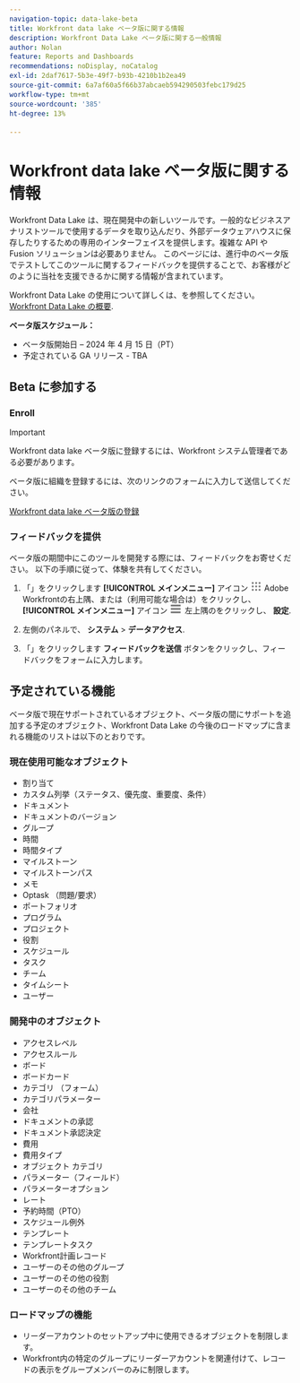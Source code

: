 ```yaml
---
navigation-topic: data-lake-beta
title: Workfront data lake ベータ版に関する情報
description: Workfront Data Lake ベータ版に関する一般情報
author: Nolan
feature: Reports and Dashboards
recommendations: noDisplay, noCatalog
exl-id: 2daf7617-5b3e-49f7-b93b-4210b1b2ea49
source-git-commit: 6a7af60a5f66b37abcaeb594290503febc179d25
workflow-type: tm+mt
source-wordcount: '385'
ht-degree: 13%

---
```


# Workfront data lake ベータ版に関する情報

Workfront Data Lake は、現在開発中の新しいツールです。一般的なビジネスアナリストツールで使用するデータを取り込んだり、外部データウェアハウスに保存したりするための専用のインターフェイスを提供します。複雑な API や Fusion ソリューションは必要ありません。 このページには、進行中のベータ版でテストしてこのツールに関するフィードバックを提供することで、お客様がどのように当社を支援できるかに関する情報が含まれています。

Workfront Data Lake の使用について詳しくは、を参照してください。 [Workfront Data Lake の概要](/help/quicksilver/reports-and-dashboards/data-lake/data-lake-overview.md).

**ベータ版スケジュール：**

* ベータ版開始日 – 2024 年 4 月 15 日（PT）
* 予定されている GA リリース - TBA

## Beta に参加する

### Enroll

>[!IMPORTANT]
>
>Workfront data lake ベータ版に登録するには、Workfront システム管理者である必要があります。

ベータ版に組織を登録するには、次のリンクのフォームに入力して送信してください。

[Workfront data lake ベータ版の登録](https://adobe.ly/workfrontdatalake)

### フィードバックを提供

ベータ版の期間中にこのツールを開発する際には、フィードバックをお寄せください。 以下の手順に従って、体験を共有してください。

1. 「」をクリックします **[!UICONTROL メインメニュー]** アイコン ![メインメニュー](/help/_includes/assets/main-menu-icon.png) Adobe Workfrontの右上隅、または（利用可能な場合は）をクリックし、 **[!UICONTROL メインメニュー]** アイコン ![メインメニュー](/help/_includes/assets/main-menu-icon-left-nav.png) 左上隅のをクリックし、 **設定**.

1. 左側のパネルで、 **システム** > **データアクセス**.

1. 「」をクリックします **フィードバックを送信** ボタンをクリックし、フィードバックをフォームに入力します。

## 予定されている機能

ベータ版で現在サポートされているオブジェクト、ベータ版の間にサポートを追加する予定のオブジェクト、Workfront Data Lake の今後のロードマップに含まれる機能のリストは以下のとおりです。

### 現在使用可能なオブジェクト

* 割り当て
* カスタム列挙（ステータス、優先度、重要度、条件）
* ドキュメント
* ドキュメントのバージョン
* グループ
* 時間
* 時間タイプ
* マイルストーン
* マイルストーンパス
* メモ
* Optask （問題/要求）
* ポートフォリオ
* プログラム
* プロジェクト
* 役割
* スケジュール
* タスク
* チーム
* タイムシート
* ユーザー

### 開発中のオブジェクト

* アクセスレベル
* アクセスルール
* ボード
* ボードカード
* カテゴリ （フォーム）
* カテゴリパラメーター
* 会社
* ドキュメントの承認
* ドキュメント承認決定
* 費用
* 費用タイプ
* オブジェクト カテゴリ
* パラメーター（フィールド）
* パラメーターオプション
* レート
* 予約時間（PTO）
* スケジュール例外
* テンプレート
* テンプレートタスク
* Workfront計画レコード
* ユーザーのその他のグループ
* ユーザーのその他の役割
* ユーザーのその他のチーム

### ロードマップの機能

* リーダーアカウントのセットアップ中に使用できるオブジェクトを制限します。
* Workfront内の特定のグループにリーダーアカウントを関連付けて、レコードの表示をグループメンバーのみに制限します。

